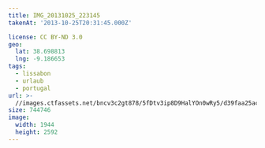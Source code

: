```yaml
---
title: IMG_20131025_223145
takenAt: '2013-10-25T20:31:45.000Z'

license: CC BY-ND 3.0
geo:
  lat: 38.698813
  lng: -9.186653
tags:
  - lissabon
  - urlaub
  - portugal
url: >-
  //images.ctfassets.net/bncv3c2gt878/5fDtv3ip8D9HalYOn0wRy5/d39faa25acca459b2d9ddc2d153384bf/img_20131025_223145_10570426385_o
size: 744746
image:
  width: 1944
  height: 2592
---
```

